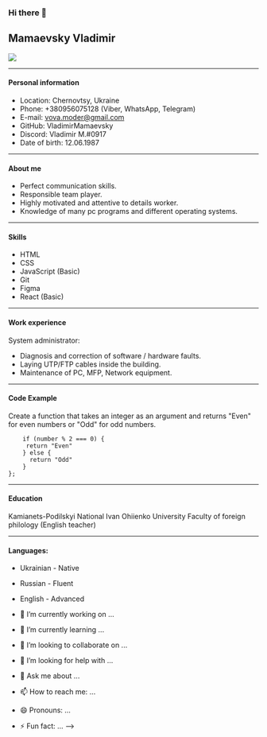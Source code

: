 ### Hi there 👋

## Mamaevsky Vladimir

![](https://s1.hostingkartinok.com/uploads/images/2022/03/32b04bc114ddeb64a897a362ad455778.jpg)

---

#### Personal information

- Location: Chernovtsy, Ukraine
- Phone: +380956075128 (Viber, WhatsApp, Telegram)
- E-mail: vova.moder@gmail.com
- GitHub: VladimirMamaevsky
- Discord: Vladimir M.#0917
- Date of birth: 12.06.1987

---

#### About me

- Perfect communication skills.
- Responsible team player.
- Highly motivated and attentive to details worker.
- Knowledge of many pc programs and different operating systems.

---

#### Skills

- HTML
- CSS
- JavaScript (Basic)
- Git
- Figma
- React (Basic)

---

#### Work experience

System administrator:

- Diagnosis and correction of software / hardware faults.
- Laying UTP/FTP cables inside the building.
- Maintenance of PC, MFP, Network equipment.

---

#### Code Example

Create a function that takes an integer as an argument and returns "Even" for even numbers or "Odd" for odd numbers.

```function even_or_odd(number) {
    if (number % 2 === 0) {
     return "Even"
    } else {
      return "Odd"
    }
};
```

---

#### Education

Kamianets-Podilskyi National Ivan Ohiienko University
Faculty of foreign philology (English teacher)

---

#### Languages:

- Ukrainian - Native
- Russian - Fluent
- English - Advanced


- 🔭 I’m currently working on ...
- 🌱 I’m currently learning ...
- 👯 I’m looking to collaborate on ...
- 🤔 I’m looking for help with ...
- 💬 Ask me about ...
- 📫 How to reach me: ...
- 😄 Pronouns: ...
- ⚡ Fun fact: ...
-->
